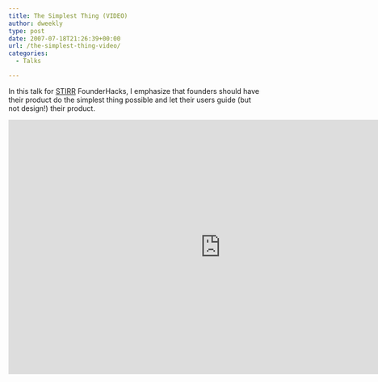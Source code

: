 ```yaml
---
title: The Simplest Thing (VIDEO)
author: dweekly
type: post
date: 2007-07-18T21:26:39+00:00
url: /the-simplest-thing-video/
categories:
  - Talks

---
```

In this talk for [STIRR][1] FounderHacks, I emphasize that founders should have their product do the simplest thing possible and let their users guide (but not design!) their product.

<div class="jetpack-video-wrapper">
  <span class="embed-youtube" style="text-align:center; display: block;"><iframe class='youtube-player' type='text/html' width='840' height='503' src='https://www.youtube.com/embed/s7LVideRX7M?version=3&#038;rel=1&#038;fs=1&#038;autohide=2&#038;showsearch=0&#038;showinfo=1&#038;iv_load_policy=1&#038;wmode=transparent' allowfullscreen='true' style='border:0;'></iframe></span>
</div>

 [1]: http://www.stirr.net/